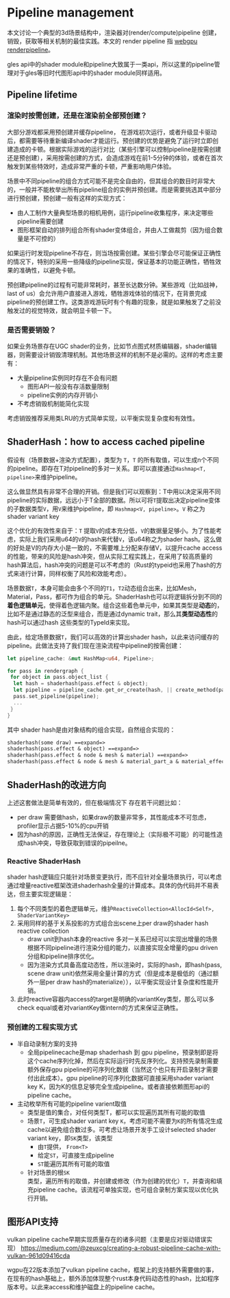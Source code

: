 # Pipeline management

本文讨论一个典型的3d场景结构中，渲染器对(render/compute)pipeline 创建，销毁，获取等相关机制的最佳实践。本文的 render pipeline 指 [webgpu renderpipeline](https://developer.mozilla.org/en-US/docs/Web/API/GPURenderPipeline)。

gles api中的shader module和pipeline大致属于一类api，所以这里的pipeline管理对于gles等旧时代图形api中的shader module同样适用。

## Pipeline lifetime

### 渲染时按需创建，还是在渲染前全部预创建？

大部分游戏都采用预创建并缓存pipeline， 在游戏初次运行，或者升级显卡驱动后，都需要等待重新编译shader才能运行。预创建的优势是避免了运行时立即创建造成的卡顿。根据实际游戏的运行对比（某些引擎可以控制pipeline是按需创建还是预创建），采用按需创建的方式，会造成游戏在前1-5分钟的体验，或者在首次触发到某些特效时，造成非常严重的卡顿，严重影响用户体验。

场景中不同pipeline的组合方式可能不是完全自由的，但其组合的数目时非常大的，一般并不能枚举出所有pipeline组合的实例并预创建。而是需要挑选其中部分进行预创建，预创建一般有这样的实现方式：

- 由人工制作大量典型场景的相机用例，运行pipeline收集程序，来决定哪些pipeline需要创建
- 图形框架自动的排列组合所有shader变体组合，并由人工做裁剪（因为组合数量是不可控的）

如果运行时发现pipeline不存在，则当场按需创建。某些引擎会尽可能保证正确性的情况下，特别的采用一些降级的pipeline实现，保证基本的功能正确性，牺牲效果的准确性，以避免卡顿。

预创建pipeline的过程有可能非常耗时，甚至长达数分钟。某些游戏（比如战神，last of us）会允许用户直接进入游戏，牺牲游戏体验的情况下，在背景完成pipeline的预创建工作。这类游戏游玩时有个有趣的现象，就是如果触发了之前没触发过的视觉特效，就会明显卡顿一下。

### 是否需要销毁？

如果业务场景存在UGC shader的业务，比如节点图式材质编辑器，shader编辑器，则需要设计销毁清理机制。其他场景这样的机制不是必需的。这样的考虑主要有：

- 大量pipeline实例同时存在不会有问题
  - 图形API一般没有存活数量限制
  - pipeline实例的内存开销小
- 不考虑销毁机制能简化实现

考虑销毁推荐采用类LRU的方式简单实现，以平衡实现复杂度和有效性。

## ShaderHash：how to access cached pipeline

假设有（场景数据+渲染方式配置），类型为 `T`，`T` 的所有取值，可以生成n个不同的pipeline。即存在T对pipeline的多对一关系。即可以直接通过`Hashmap<T, pipeline>`来维护pipeline。

这么做显然具有非常不合理的开销。但是我们可以观察到：T中用以决定采用不同pipeline的实际数据，远远小于T全部的数据。所以可将`T`提取出决定pipeline变体的子数据类型`V`，用`V`来维护pipeline，即 `Hashmap<V, pipeline>`。`V` 称之为 shader variant key

这个优化的有效性来自于：`T` 提取`V`的成本充分低，`V`的数据量足够小。为了性能考虑，实际上我们采用u64的`V`的hash来代替`V`，该u64称之为shader hash。这么做的好处是V的内存大小是一致的，不需要堆上分配来存储V，以提升cache access的性能，带来的风险是hash冲突，但从实际工程实践上，在采用了较高质量的hash算法后，hash冲突的问题是可以不考虑的（Rust的typeid也采用了hash的方式来进行计算，同样权衡了风险和效能考虑）。

场景数据`T`，本身可能会由多个不同的`T1`，`T2`动态组合出来，比如Mesh， Material，Pass，都可作为组合的单元。ShaderHash也可以将逻辑拆分到不同的**着色逻辑单元**，使得着色逻辑内聚。组合这些着色单元中，如果其类型是**动态**的，比如不是通过静态的泛型来组合，而是通过dynamic trait，那么其**类型动态性**的hash可以通过hash 这些类型的TypeId来实现。

由此，给定场景数据`T`，我们可以高效的计算出shader hash，以此来访问缓存的pipeline。此做法支持了我们现在渲染流程中pipeline的按需创建：

```rust
let pipeline_cache: &mut HashMap<u64, Pipeline>;

for pass in rendergraph {
 for object in pass.object_list {
  let hash = shaderhash(pass.effect & object);
  let pipeline = pipeline_cache.get_or_create(hash, || create_method(pass & object));
  pass.set_pipeline(pipeline);
  ...
 }
}
```

其中 shader hash是由对象结构的组合实现，自然组合实现的：

``` txt
shaderhash(some draw) ==expand=>
shaderhash(pass.effect & object) ==expand=>
shaderhash(pass.effect & node & mesh & material) ==expand=>
shaderhash(pass.effect & node & mesh & material_part_a & material_effect_modifier) ..
```

## ShaderHash的改进方向

上述这套做法是简单有效的，但在极端情况下 存在若干问题比如：

- per draw 需要做hash，如果draw的数量非常多，其性能成本不可忽虑，profiler显示占据5-10%的cpu开销
- 因为hash的原因，正确性无法保证，存在理论上（实际极不可能）的可能性造成hash冲突，导致获取到错误的pipeilne。

### Reactive ShaderHash

shader hash逻辑应只能针对场景变更执行，而不应针对全量场景执行，可以考虑通过增量reactive框架改进shaderhash全量的计算成本。具体的伪代码并不易表达，但主要实现逻辑是：

1. 每个不同类型的着色逻辑单元，维护`ReactiveCollection<AllocId<Self>, ShaderVariantKey>`
2. 采用同样的基于关系投影的方式组合出scene上per draw的shader hash reactive collection
    - draw unit到hash本身的reactive 多对一关系已经可以实现出增量的场景根据不同pipeline进行渲染分组的能力，以直接实现全增量的gpu driven分组和pipeline排序优化。
    - 因为渲染方式具备高度动态性，所以渲染时，实际的hash，即hash(pass, scene draw unit)依然采用全量计算的方式（但是成本是极低的（通过额外一层per draw hash的materialize）），以平衡实现设计复杂度和性能开销。
3. 此时reactive容器内access的target是明确的variantKey类型，那么可以多check equal或者对variantKey做intern的方式来保证正确性。

### 预创建的工程实现方式

- 半自动录制方案的支持
  - 全局pipelinecache是map shaderhash 到 gpu pipeline，预录制即是将这个cache序列化掉，然后在实际运行时先反序列化。支持预先录制需要额外保存gpu pipeline的可序列化数据（当然这个也只有开启录制才需要付出此成本）。gpu pipeline的可序列化数据可直接采用shader variant key K，因为K的信息足够完全生成pipeline。或者直接依赖图形api的pipeline cache。
- 主动枚举所有可能的pipeline varient取值
  - 类型是值的集合，对任何类型T，都可以实现遍历其所有可能的取值
  - 场景`T`，可生成shader variant key `K`，考虑可能不需要为`K`的所有情况生成cache以避免组合数过多。可考虑让场景开发手工设计selected shader variant key，即`SK`类型，该类型
    - 由`T`提供， `From<T>`
    - 给定`ST`，可直接生成pipeline
    - `ST`能遍历其所有可能的取值
  - 针对场景的根`SK`类型，遍历所有的取值，并创建或修改（作为创建的优化）`T`，并查询和填充pipeline cache。该流程可单独实现，也可组合录制方案实现以优化执行开销。

## 图形API支持

vulkan pipeline cache早期实现质量存在的诸多问题（主要是应对驱动错误实现） <https://medium.com/@zeuxcg/creating-a-robust-pipeline-cache-with-vulkan-961d09416cda>

wgpu在22版本添加了vulkan pipeline cache，框架上的支持额外需要做的事，在现有的hash基础上，额外添加体现整个rust本身代码动态性的hash，比如程序版本号。以此来access和维护磁盘上的pipeline cache。
